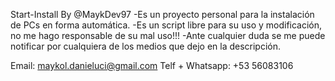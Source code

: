 Start-Install By @MaykDev97
 -Es un proyecto personal para la instalación de PCs en forma automática.
 -Es un script libre para su uso y modificación, no me hago responsable de su mal uso!!!
 -Ante cualquier duda se me puede notificar por cualquiera de los medios que dejo en la descripción.

Email: maykol.danieluci@gmail.com
Telf + Whatsapp: +53 56083106